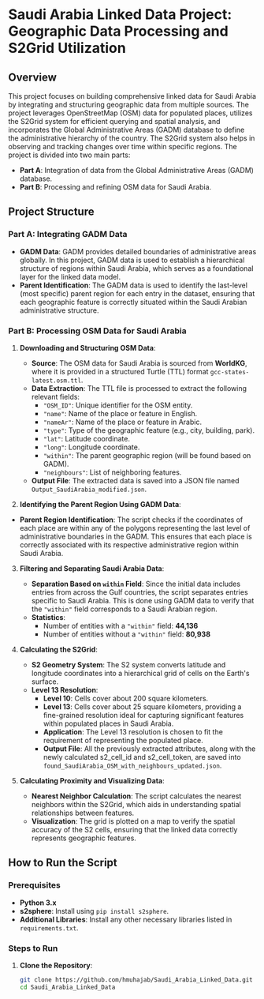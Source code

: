 # Saudi Arabia Linked Data Project: Geographic Data Processing and S2Grid Utilization

## Overview

This project focuses on building comprehensive linked data for Saudi Arabia by integrating and structuring geographic data from multiple sources. The project leverages OpenStreetMap (OSM) data for populated places, utilizes the S2Grid system for efficient querying and spatial analysis, and incorporates the Global Administrative Areas (GADM) database to define the administrative hierarchy of the country. The S2Grid system also helps in observing and tracking changes over time within specific regions. The project is divided into two main parts:
- **Part A**: Integration of data from the Global Administrative Areas (GADM) database.
- **Part B**: Processing and refining OSM data for Saudi Arabia.

## Project Structure

### Part A: Integrating GADM Data

- **GADM Data**: GADM provides detailed boundaries of administrative areas globally. In this project, GADM data is used to establish a hierarchical structure of regions within Saudi Arabia, which serves as a foundational layer for the linked data model.
- **Parent Identification**: The GADM data is used to identify the last-level (most specific) parent region for each entry in the dataset, ensuring that each geographic feature is correctly situated within the Saudi Arabian administrative structure.

### Part B: Processing OSM Data for Saudi Arabia

1. **Downloading and Structuring OSM Data**:
   - **Source**: The OSM data for Saudi Arabia is sourced from **WorldKG**, where it is provided in a structured Turtle (TTL) format `gcc-states-latest.osm.ttl`.
   - **Data Extraction**: The TTL file is processed to extract the following relevant fields:
     - `"OSM_ID"`: Unique identifier for the OSM entity.
     - `"name"`: Name of the place or feature in English.
     - `"nameAr"`: Name of the place or feature in Arabic.
     - `"type"`: Type of the geographic feature (e.g., city, building, park).
     - `"lat"`: Latitude coordinate.
     - `"long"`: Longitude coordinate.
     - `"within"`: The parent geographic region (will be found based on GADM).
     - `"neighbours"`: List of neighboring features.
   - **Output File**: The extracted data is saved into a JSON file named `Output_SaudiArabia_modified.json`.
  
 2. **Identifying the Parent Region Using GADM Data**:
   - **Parent Region Identification**: The script checks if the coordinates of each place are within any of the polygons representing the last level of administrative boundaries in the GADM. This ensures that each place is correctly associated with its respective administrative region within Saudi Arabia.


3. **Filtering and Separating Saudi Arabia Data**:
   - **Separation Based on `within` Field**: Since the initial data includes entries from across the Gulf countries, the script separates entries specific to Saudi Arabia. This is done using GADM data to verify that the `"within"` field corresponds to a Saudi Arabian region.
   - **Statistics**:
     - Number of entities with a `"within"` field: **44,136**
     - Number of entities without a `"within"` field: **80,938**
3. **Calculating the S2Grid**:
   - **S2 Geometry System**: The S2 system converts latitude and longitude coordinates into a hierarchical grid of cells on the Earth's surface.
   - **Level 13 Resolution**:
     - **Level 10**: Cells cover about 200 square kilometers.
     - **Level 13**: Cells cover about 25 square kilometers, providing a fine-grained resolution ideal for capturing significant features within populated places in Saudi Arabia.
     - **Application**: The Level 13 resolution is chosen to fit the requirement of representing the populated place.
     - **Output File**: All the previously extracted attributes, along with the newly calculated s2_cell_id and s2_cell_token, are saved into `found_SaudiArabia_OSM_with_neighbours_updated.json`.



4. **Calculating Proximity and Visualizing Data**:
   - **Nearest Neighbor Calculation**: The script calculates the nearest neighbors within the S2Grid, which aids in understanding spatial relationships between features.
   - **Visualization**: The grid is plotted on a map to verify the spatial accuracy of the S2 cells, ensuring that the linked data correctly represents geographic features.

## How to Run the Script

### Prerequisites

- **Python 3.x**
- **s2sphere**: Install using `pip install s2sphere`.
- **Additional Libraries**: Install any other necessary libraries listed in `requirements.txt`.

### Steps to Run

1. **Clone the Repository**:
   ```bash
   git clone https://github.com/hmuhajab/Saudi_Arabia_Linked_Data.git
   cd Saudi_Arabia_Linked_Data
